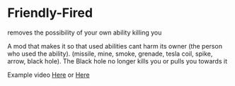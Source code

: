 # Friendly-Fired
removes the possibility of your own ability killing you

A mod that makes it so that used abilities cant harm its owner (the person who used the ability). (missile, mine, smoke, grenade, tesla coil, spike, arrow, black hole). The Black hole no longer kills you or pulls you towards it

Example video [Here](https://github.com/maxgamertyper/Friendly-Fired/blob/main/FriendlyFired.mp4) or [Here](https://youtu.be/HXrcDflS_Wg)
